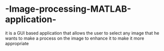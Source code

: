 # -Image-processing-MATLAB-application-
it is a GUI based application that allows the user to select any image that he wants to make a process on the image to enhance it to make it more appropriate 
